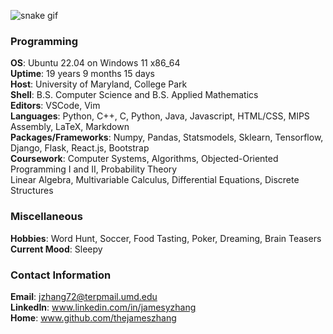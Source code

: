 ![snake gif](https://github.com/thejameszhang/thejameszhang/blob/output/github-contribution-grid-snake.gif)
### Programming
**OS**: Ubuntu 22.04 on Windows 11 x86_64\
**Uptime**: 19 years 9 months 15 days\
**Host**: University of Maryland, College Park\
**Shell**: B.S. Computer Science and B.S. Applied Mathematics\
**Editors**: VSCode, Vim\
**Languages**: Python, C++, C, Python, Java, Javascript, HTML/CSS, MIPS Assembly, LaTeX, Markdown\
**Packages/Frameworks**: Numpy, Pandas, Statsmodels, Sklearn, Tensorflow, Django, Flask, React.js, Bootstrap\
**Coursework**: Computer Systems, Algorithms, Objected-Oriented Programming I and II, Probability Theory\
Linear Algebra, Multivariable Calculus, Differential Equations, Discrete Structures

### Miscellaneous
**Hobbies**: Word Hunt, Soccer, Food Tasting, Poker, Dreaming, Brain Teasers\
**Current Mood**: Sleepy

### Contact Information
**Email**: jzhang72@terpmail.umd.edu \
**LinkedIn**: www.linkedin.com/in/jamesyzhang \
**Home**: www.github.com/thejameszhang
